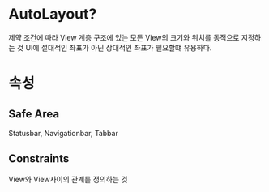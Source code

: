 # AutoLayout?
제약 조건에 따라 View 계층 구조에 있는 모든 View의 크기와 위치를 동적으로 지정하는 것
UI에 절대적인 좌표가 아닌 상대적인 좌표가 필요할떄 유용하다.

# 속성
## Safe Area
Statusbar, Navigationbar, Tabbar

## Constraints
View와 View사이의 관계를 정의하는 것
